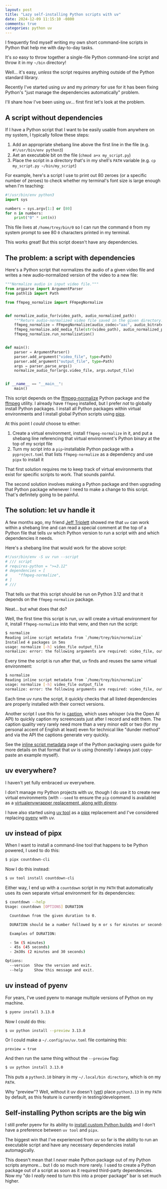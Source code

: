 ```yaml
---
layout: post
title: "Lazy self-installing Python scripts with uv"
date: 2024-12-09 11:15:10 -0800
comments: true
categories: python uv
---
```


I frequently find myself writing my own short command-line scripts in Python that help me with day-to-day tasks.

It's *so* easy to throw together a single-file Python command-line script and throw it in my `~/bin` directory!

Well... it's easy, *unless* the script requires anything outside of the Python standard library.

Recently I've started using uv and my *primary* for use for it has been fixing Python's "just manage the dependencies automatically" problem.

I'll share how I've been using uv... first first let's look at the problem.


## A script without dependencies

If I have a Python script that I want to be easily usable from anywhere on my system, I typically follow these steps:

1. Add an appropriate shebang line above the first line in the file (e.g. `#!/usr/bin/env python3`)
2. Aet an executable bit on the file (`chmod a+x my_script.py`)
3. Place the script in a directory that's in my shell's `PATH` variable (e.g. `cp my_script.py ~/bin/my_script`)

For example, here's a script I use to print out 80 zeroes (or a specific number of zeroes) to check whether my terminal's font size is large enough when I'm teaching:

```python
#!/usr/bin/env python3
import sys

numbers = sys.argv[1:] or [80]
for n in numbers:
    print("0" * int(n))
```

This file lives at `/home/trey/bin/0` so I can run the command `0` from my system prompt to see 80 `0` characters printed in my terminal.

This works great!
But this script doesn't have any dependencies.


## The problem: a script with dependencies

Here's a Python script that normalizes the audio of a given video file and writes a new audio-normalized version of the video to a new file:

```python
"""Normalize audio in input video file."""
from argparse import ArgumentParser
from pathlib import Path

from ffmpeg_normalize import FFmpegNormalize


def normalize_audio_for(video_path, audio_normalized_path):
    """Return audio-normalized video file saved in the given directory."""
    ffmpeg_normalize = FFmpegNormalize(audio_codec="aac", audio_bitrate="192k", target_level=-17)
    ffmpeg_normalize.add_media_file(str(video_path), audio_normalized_path)
    ffmpeg_normalize.run_normalization()


def main():
    parser = ArgumentParser()
    parser.add_argument("video_file", type=Path)
    parser.add_argument("output_file", type=Path)
    args = parser.parse_args()
    normalize_audio_for(args.video_file, args.output_file)


if __name__ == "__main__":
    main()
```

This script depends on the [ffmpeg-normalize][] Python package and the [ffmpeg][] utility.
I already have `ffmpeg` installed, but I prefer *not* to globally install Python packages.
I install all Python packages within virtual environments and I install global Python scripts using [pipx][].

At this point I *could* choose to either:

1. Create a virtual environment, install `ffmpeg-normalize` in it, and put a shebang line referencing that virtual environment's Python binary at the top of my script file
2. Turn my script into a `pip`-installable Python package with a `pyproject.toml` that lists `ffmpeg-normalize` as a dependency and use `pipx` to install it

That first solution requires me to keep track of virtual environments that exist for specific scripts to work.
That sounds painful.

The second solution involves making a Python package and then upgrading that Python package whenever I need to make a change to this script.
That's definitely going to be painful.


## The solution: let uv handle it

A few months ago, my friend [Jeff Triplett](https://micro.webology.dev) showed me that `uv` can work within a shebang line and can read a special comment at the top of a Python file that tells uv which Python version to run a script with and which dependencies it needs.

Here's a shebang line that would work for the above script:

```python
#!/usr/bin/env -S uv run --script
# /// script
# requires-python = ">=3.12"
# dependencies = [
#     "ffmpeg-normalize",
# ]
# ///
```

That tells uv that this script should be run on Python 3.12 and that it depends on the `ffmpeg-normalize` package.

Neat... but what does that do?

Well, the first time this script is run, uv will create a virtual environment for it, install `ffmpeg-normalize` into that venv, and then run the script:

```bash
$ normalize
Reading inline script metadata from `/home/trey/bin/normalize`
Installed 4 packages in 5ms
usage: normalize [-h] video_file output_file
normalize: error: the following arguments are required: video_file, output_file
```

Every time the script is run after that, uv finds and reuses the same virtual environment:

```bash
$ normalize
Reading inline script metadata from `/home/trey/bin/normalize`
usage: normalize [-h] video_file output_file
normalize: error: the following arguments are required: video_file, output_file
```

Each time uv runs the script, it quickly checks that all listed dependencies are properly installed with their correct versions.

Another script I use this for is [caption](https://github.com/treyhunner/dotfiles/blob/main/bin/caption), which uses whisper (via the Open AI API) to quickly caption my screencasts just after I record and edit them.
The caption quality very rarely need more than a very minor edit or two (for my personal accent of English at least) even for technical like "dunder method" and via the API the captions generate very quickly.

See the [inline script metadata](https://packaging.python.org/en/latest/specifications/inline-script-metadata/) page of the Python packaging users guide for more details on that format that uv is using (honestly I always just copy-paste an example myself).


## uv everywhere?

I haven't yet fully embraced uv everywhere.

I don't manage my Python projects with uv, though I do use it to create new virtual environments (with `--seed` to ensure the `pip` command is available) as a [virtualenvwrapper replacement, along with direnv](https://treyhunner.com/2024/10/switching-from-virtualenvwrapper-to-direnv-starship-and-uv/).

I have also started using [uv tool][] as a [pipx][] replacement and I've considered replacing [pyenv][] with uv.


## uv instead of pipx

When I want to install a command-line tool that happens to be Python powered, I used to do this:

```bash
$ pipx countdown-cli
```

Now I do this instead:

```bash
$ uv tool install countdown-cli
```

Either way, I end up with a `countdown` script in my `PATH` that automatically uses its own separate virtual environment for its dependencies:

```bash
$ countdown --help
Usage: countdown [OPTIONS] DURATION

  Countdown from the given duration to 0.

  DURATION should be a number followed by m or s for minutes or seconds.

  Examples of DURATION:

  - 5m (5 minutes)
  - 45s (45 seconds)
  - 2m30s (2 minutes and 30 seconds)

Options:
  --version  Show the version and exit.
  --help     Show this message and exit.
```


## uv instead of pyenv

For years, I've used pyenv to manage multiple versions of Python on my machine.

```bash
$ pyenv install 3.13.0
```

Now I could do this:

```bash
$ uv python install --preview 3.13.0
```

Or I could make a `~/.config/uv/uv.toml` file containing this:

```
preview = true
```

And then run the same thing without the `--preview` flag:

```bash
$ uv python install 3.13.0
```

This puts a `python3.10` binary in my `~/.local/bin directory`, which is on my `PATH`.

Why "preview"?
Well, without it uv doesn't ([yet](https://github.com/astral-sh/uv/issues/6265#issuecomment-2461107903)) place `python3.13` in my `PATH` by default, as this feature is currently in testing/development.


## Self-installing Python scripts are the big win

I still prefer pyenv for its ability to [install custom Python builds](https://treyhunner.com/2024/05/installing-a-custom-python-build-with-pyenv/) and I don't have a preference between `uv tool` and `pipx`.

The biggest win that I've experienced from uv so far is the ability to run an executable script and have any necessary dependencies install automagically.

This doesn't mean that I *never* make Python package out of my Python scripts anymore... but I do so much more rarely.
I used to create a Python package out of a script as soon as it required third-party dependencies.
Now my "do I *really* need to turn this into a proper package" bar is set much higher.


[uv tool]: https://docs.astral.sh/uv/concepts/tools/
[pipx]: https://pipx.pypa.io
[pyenv]: https://pipx.pypa.io/stable/
[ffmpeg]: https://ffmpeg.org
[ffmpeg-normalize]: https://github.com/slhck/ffmpeg-normalize
